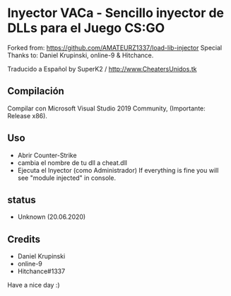 # Inyector VACa - Sencillo inyector de DLLs para el Juego CS:GO

Forked from: https://github.com/AMATEURZ1337/load-lib-injector
Special Thanks to: Daniel Krupinski, online-9 & Hitchance.

Traducido a Español by SuperK2 / http://www.CheatersUnidos.tk

## Compilación
Compilar con Microsoft Visual Studio 2019 Community, (Importante: Release x86).

## Uso
 - Abrir Counter-Strike
 - cambia el nombre de tu dll a cheat.dll
 - Ejecuta el Inyector (como Administrador)
 If everything is fine you will see "module injected" in console.

## status
 - Unknown (20.06.2020)


## Credits
 - Daniel Krupinski
 - online-9
 - Hitchance#1337
 
 Have a nice day :)

